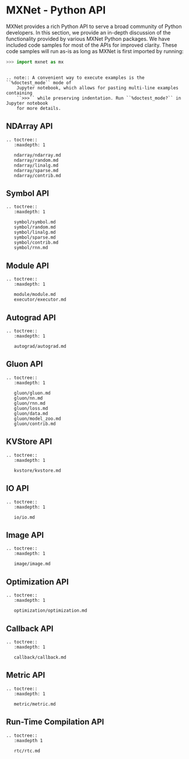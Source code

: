 # MXNet - Python API

MXNet provides a rich Python API to serve a broad community of Python developers.
In this section, we provide an in-depth discussion of the functionality provided by
various MXNet Python packages. We have included code samples for most of the APIs
for improved clarity. These code samples will run as-is as long as MXNet is first
imported by running:

```python
>>> import mxnet as mx
```

```eval_rst

.. note:: A convenient way to execute examples is the ``%doctest_mode`` mode of
    Jupyter notebook, which allows for pasting multi-line examples containing
    ``>>>`` while preserving indentation. Run ``%doctest_mode?`` in Jupyter notebook
    for more details.

```

## NDArray API

```eval_rst
.. toctree::
   :maxdepth: 1

   ndarray/ndarray.md
   ndarray/random.md
   ndarray/linalg.md
   ndarray/sparse.md
   ndarray/contrib.md
```

## Symbol API

```eval_rst
.. toctree::
   :maxdepth: 1

   symbol/symbol.md
   symbol/random.md
   symbol/linalg.md
   symbol/sparse.md
   symbol/contrib.md
   symbol/rnn.md
```

## Module API

```eval_rst
.. toctree::
   :maxdepth: 1

   module/module.md
   executor/executor.md
```

## Autograd API

```eval_rst
.. toctree::
   :maxdepth: 1

   autograd/autograd.md
```

## Gluon API

```eval_rst
.. toctree::
   :maxdepth: 1

   gluon/gluon.md
   gluon/nn.md
   gluon/rnn.md
   gluon/loss.md
   gluon/data.md
   gluon/model_zoo.md
   gluon/contrib.md
```

## KVStore API

```eval_rst
.. toctree::
   :maxdepth: 1

   kvstore/kvstore.md
```

## IO API

```eval_rst
.. toctree::
   :maxdepth: 1

   io/io.md
```

## Image API

```eval_rst
.. toctree::
   :maxdepth: 1

   image/image.md
```

## Optimization API

```eval_rst
.. toctree::
   :maxdepth: 1

   optimization/optimization.md
```

## Callback API

```eval_rst
.. toctree::
   :maxdepth: 1

   callback/callback.md
```

## Metric API

```eval_rst
.. toctree::
   :maxdepth: 1

   metric/metric.md
```

## Run-Time Compilation API

```eval_rst
.. toctree::
   :maxdepth 1

   rtc/rtc.md
```
